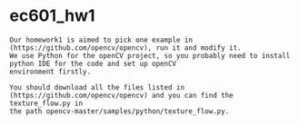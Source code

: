 # ec601_hw1
    Our homework1 is aimed to pick one example in (https://github.com/opencv/opencv), run it and modify it.
    We use Python for the openCV project, so you probably need to install python IDE for the code and set up openCV 
    environment firstly.
    
    You should download all the files listed in (https://github.com/opencv/opencv) and you can find the texture_flow.py in
    the path opencv-master/samples/python/texture_flow.py.
